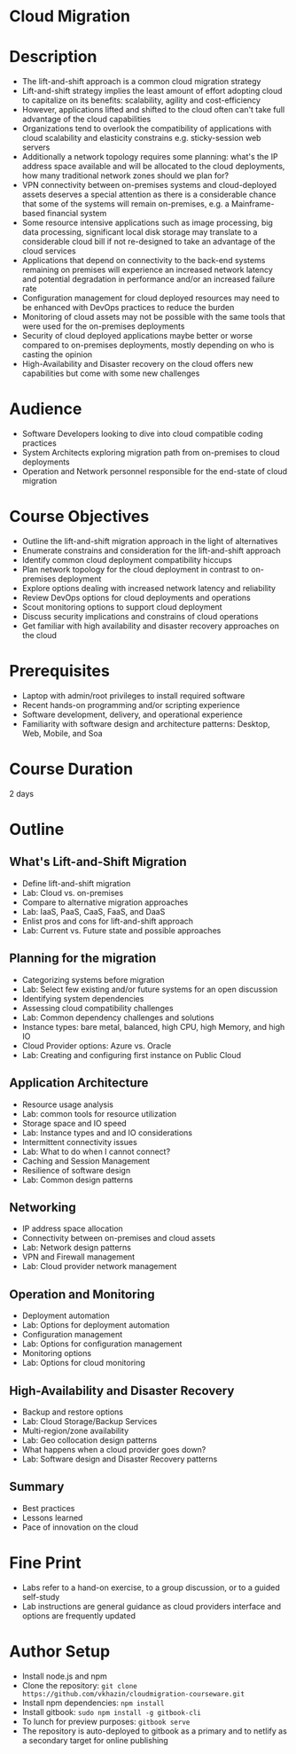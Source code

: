 # Cloud Migration

# Description

* The lift-and-shift approach is a common cloud migration strategy
* Lift-and-shift strategy implies the least amount of effort adopting cloud to capitalize on its benefits: scalability, agility and cost-efficiency
* However, applications lifted and shifted to the cloud often can't take full advantage of the cloud capabilities
* Organizations tend to overlook the compatibility of applications with cloud scalability and elasticity constrains e.g. sticky-session web servers
* Additionally a network topology requires some planning: what's the IP address space available and will be allocated to the cloud deployments, how many traditional network zones should we plan for?
* VPN connectivity between on-premises systems and cloud-deployed assets deserves a special attention as there is a considerable chance that some of the systems will remain on-premises, e.g. a Mainframe-based financial system
* Some resource intensive applications such as image processing, big data processing, significant local disk storage may translate to a considerable cloud bill if not re-designed to take an advantage of the cloud services
* Applications that depend on connectivity to the back-end systems remaining on premises will experience an increased network latency and potential degradation in performance and/or an increased failure rate
* Configuration management for cloud deployed resources may need to be enhanced with DevOps practices to reduce the burden
* Monitoring of cloud assets may not be possible with the same tools that were used for the on-premises deployments
* Security of cloud deployed applications maybe better or worse compared to on-premises deployments, mostly depending on who is casting the opinion
* High-Availability and Disaster recovery on the cloud offers new capabilities but come with some new challenges 

# Audience

* Software Developers looking to dive into cloud compatible coding practices
* System Architects exploring migration path from on-premises to cloud deployments
* Operation and Network personnel responsible for the end-state of cloud migration

# Course Objectives

* Outline the lift-and-shift migration approach in the light of alternatives
* Enumerate constrains and consideration for the lift-and-shift approach
* Identify common cloud deployment compatibility hiccups
* Plan network topology for the cloud deployment in contrast to on-premises deployment
* Explore options dealing with increased network latency and reliability
* Review DevOps options for cloud deployments and operations
* Scout monitoring options to support cloud deployment
* Discuss security implications and constrains of cloud operations
* Get familiar with high availability and disaster recovery approaches on the cloud

# Prerequisites

* Laptop with admin/root privileges to install required software
* Recent hands-on programming and/or scripting experience
* Software development, delivery, and operational experience
* Familiarity with software design and architecture patterns: Desktop, Web, Mobile, and Soa

# Course Duration
2 days

# Outline

## What's Lift-and-Shift Migration

* Define lift-and-shift migration
* Lab: Cloud vs. on-premises
* Compare to alternative migration approaches
* Lab: IaaS, PaaS, CaaS, FaaS, and DaaS
* Enlist pros and cons for lift-and-shift approach
* Lab: Current vs. Future state and possible approaches

## Planning for the migration

* Categorizing systems before migration
* Lab: Select few existing and/or future systems for an open discussion
* Identifying system dependencies
* Assessing cloud compatibility challenges
* Lab: Common dependency challenges and solutions
* Instance types: bare metal, balanced, high CPU, high Memory, and high IO
* Cloud Provider options: Azure vs. Oracle
* Lab: Creating and configuring first instance on Public Cloud 

## Application Architecture

* Resource usage analysis
* Lab: common tools for resource utilization
* Storage space and IO speed
* Lab: Instance types and and IO considerations
* Intermittent connectivity issues
* Lab: What to do when I cannot connect?
* Caching and Session Management
* Resilience of software design
* Lab: Common design patterns

## Networking

* IP address space allocation
* Connectivity between on-premises and cloud assets
* Lab: Network design patterns
* VPN and Firewall management
* Lab: Cloud provider network management

## Operation and Monitoring

* Deployment automation
* Lab: Options for deployment automation
* Configuration management
* Lab: Options for configuration management
* Monitoring options
* Lab: Options for cloud monitoring

## High-Availability and Disaster Recovery

* Backup and restore options
* Lab: Cloud Storage/Backup Services
* Multi-region/zone availability
* Lab: Geo collocation design patterns
* What happens when a cloud provider goes down?
* Lab: Software design and Disaster Recovery patterns

## Summary

* Best practices
* Lessons learned
* Pace of innovation on the cloud

# Fine Print
* Labs refer to a hand-on exercise, to a group discussion, or to a guided self-study
* Lab instructions are general guidance as cloud providers interface and options are frequently updated

# Author Setup
* Install node.js and npm
* Clone the repository: ```git clone https://github.com/vkhazin/cloudmigration-courseware.git```
* Install npm dependencies: ```npm install```
* Install gitbook: ```sudo npm install -g gitbook-cli```
* To lunch for preview purposes: ```gitbook serve```
* The repository is auto-deployed to gitbook as a primary and to netlify as a secondary target for online publishing
